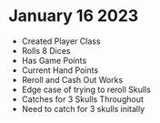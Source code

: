# January 16 2023
- Created Player Class
- Rolls 8 Dices
- Has Game Points
- Current Hand Points
- Reroll and Cash Out Works
- Edge case of trying to reroll Skulls
- Catches for 3 Skulls Throughout
- Need to catch for 3 skulls initally

